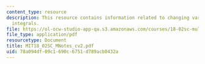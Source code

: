 ```yaml
---
content_type: resource
description: This resource contains information related to changing variables in multiple
  integrals.
file: https://ol-ocw-studio-app-qa.s3.amazonaws.com/courses/18-02sc-multivariable-calculus-fall-2010/78a094df09c1690c6751d789acb0432a_MIT18_02SC_MNotes_cv2.pdf
file_type: application/pdf
resourcetype: Document
title: MIT18_02SC_MNotes_cv2.pdf
uid: 78a094df-09c1-690c-6751-d789acb0432a
---
```

